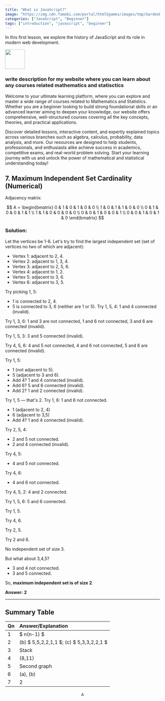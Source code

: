 ```yaml
---
title: "What is JavaScript?"
image: "https://img.cdn.famobi.com/portal/html5games/images/tmp/GardenBloomTeaser.jpg?v=0.2-2f895505"
categories: ["JavaScript", "Beginner"]
tags: ["introduction", "javascript", "beginner"]
---
```

In this first lesson, we explore the history of JavaScript and its role in modern web development.


<img src="https://r2cdn.perplexity.ai/pplx-full-logo-primary-dark%402x.png" style="height:64px;margin-right:32px"/>

### write description for my website where you can learn about any courses related mathematics and statisctics

Welcome to your ultimate learning platform, where you can explore and master a wide range of courses related to Mathematics and Statistics. Whether you are a beginner looking to build strong foundational skills or an advanced learner aiming to deepen your knowledge, our website offers comprehensive, well-structured courses covering all the key concepts, theories, and practical applications.

Discover detailed lessons, interactive content, and expertly explained topics across various branches such as algebra, calculus, probability, data analysis, and more. Our resources are designed to help students, professionals, and enthusiasts alike achieve success in academics, competitive exams, and real-world problem solving. Start your learning journey with us and unlock the power of mathematical and statistical understanding today!


## 7. Maximum Independent Set Cardinality (Numerical)

Adjacency matrix:

$$
A = \begin{bmatrix}
0 & 1 & 0 & 1 & 0 & 0 \\
1 & 0 & 1 & 1 & 0 & 0 \\
0 & 1 & 0 & 0 & 1 & 1 \\
1 & 1 & 0 & 0 & 0 & 0 \\
0 & 0 & 1 & 0 & 0 & 1 \\
0 & 0 & 1 & 0 & 1 & 0
\end{bmatrix}
$$

### **Solution**:

Let the vertices be 1-6.
Let's try to find the largest independent set (set of vertices no two of which are adjacent):

- Vertex 1: adjacent to 2, 4.
- Vertex 2: adjacent to 1, 3, 4.
- Vertex 3: adjacent to 2, 5, 6.
- Vertex 4: adjacent to 1, 2.
- Vertex 5: adjacent to 3, 6.
- Vertex 6: adjacent to 3, 5.

Try picking 1, 5:

- 1 is connected to 2, 4.
- 5 is connected to 3, 6 (neither are 1 or 5).
Try 1, 5, 4: 1 and 4 connected (invalid).

Try 1, 3, 6: 1 and 3 are not connected, 1 and 6 not connected, 3 and 6 are connected (invalid).

Try 1, 5, 3: 3 and 5 connected (invalid).

Try 4, 5, 6: 4 and 5 not connected, 4 and 6 not connected, 5 and 6 are connected (invalid).

Try 1, 5:

- 1 (not adjacent to 5).
- 5 (adjacent to 3 and 6).
- Add 4? 1 and 4 connected (invalid).
- Add 6? 5 and 6 connected (invalid).
- Add 2? 1 and 2 connected (invalid).

Try 1, 5 — that's 2.
Try 1, 6: 1 and 6 not connected.

- 1 (adjacent to 2, 4)
- 6 (adjacent to 3,5)
- Add 4? 1 and 4 connected (invalid).

Try 2, 5, 4:

- 2 and 5 not connected.
- 2 and 4 connected (invalid).

Try 4, 5:

- 4 and 5 not connected.

Try 4, 6:

- 4 and 6 not connected.

Try 4, 5, 2: 4 and 2 connected.

Try 1, 5, 6: 5 and 6 connected.

Try 1, 5.

Try 4, 6.

Try 2, 5.

Try 2 and 6.

No independent set of size 3.

But what about 3,4,5?

- 3 and 4 not connected.
- 3 and 5 connected.

So, **maximum independent set is of size 2**.

**Answer:** **2**

***

## **Summary Table**

| Qn | Answer/Explanation |
| :-- | :-- |
| 1 | \$ n(n-1) \$ |
| 2 | (b) \$ 5,5,2,2,1,1 \$; (c) \$ 5,3,3,2,2,1 \$ |
| 3 | Stack |
| 4 | (8,11) |
| 5 | Second graph |
| 6 | (a), (b) |
| 7 | 2 |

<div style="text-align: center">⁂</div>

[^1]: Screenshot-2025-08-13-161005.jpg

[^2]: Screenshot-2025-08-13-161016.jpg

[^3]: Screenshot-2025-08-13-161047.jpg

[^4]: Screenshot-2025-08-13-161026.jpg

